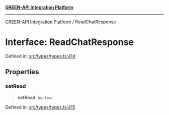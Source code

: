 [**GREEN-API Integration Platform**](../README.md)

***

[GREEN-API Integration Platform](../globals.md) / ReadChatResponse

# Interface: ReadChatResponse

Defined in: [src/types/types.ts:414](https://github.com/green-api/greenapi-integration/blob/20ab1c18eae4ff2cd48cede03d005dd7127abc0b/src/types/types.ts#L414)

## Properties

### setRead

> **setRead**: `boolean`

Defined in: [src/types/types.ts:415](https://github.com/green-api/greenapi-integration/blob/20ab1c18eae4ff2cd48cede03d005dd7127abc0b/src/types/types.ts#L415)
